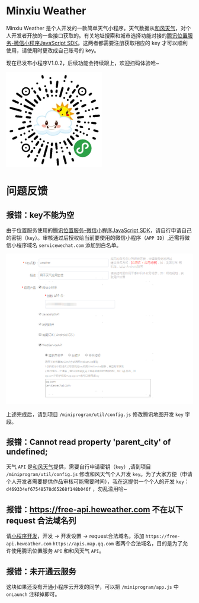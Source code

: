 
# Minxiu Weather

Minxiu Weather 是个人开发的一款简单天气小程序。天气数据从[和风天气](https://www.heweather.com)，对个人开发者开放的一些接口获取的。有关地址搜索和城市选择功能对接的[腾讯位置服务-微信小程序JavaScript SDK](https://lbs.qq.com/qqmap_wx_jssdk/index.html)。这两者都需要注册获取相应的 key 才可以顺利使用，请使用时更改成自己账号的 key。

现在已发布小程序V1.0.2，后续功能会持续跟上，欢迎扫码体验哈~

![mina-qrcode](/images/mina-qrcode.jpg)

# 问题反馈

## 报错：key不能为空

由于位置服务使用的[腾讯位置服务-微信小程序JavaScript SDK](https://lbs.qq.com/qqmap_wx_jssdk/index.html)，请自行申请自己的密钥（`key`）。审核通过后授权给当前要使用的微信小程序（`APP ID`）,还需将微信小程序域名 `servicewechat.com` 添加到白名单。

![lbs-key](/images/lbs-key.png)

上述完成后，请到项目 `/miniprogram/util/config.js` 修改腾讯地图开发 `key` 字段。

## 报错：Cannot read property 'parent_city' of undefined;

天气 `API` 是[和风天气](https://www.heweather.com)提供，需要自行申请密钥（`key`）,请到项目 `/miniprogram/util/config.js` 修改和风天气个人开发 `key`。为了大家方便（申请个人开发者需要提供作品审核可能需要时间），我在这提供一个个人的开发 `key`：`d469334ef67548578d65268f148b046f` ，勿乱滥用哈~

## 报错：https://free-api.heweather.com 不在以下 request 合法域名列

请[小程序开发](https://mp.weixin.qq.com)，开发 -> 开发设置 -> request合法域名，添加 `https://free-api.heweather.com` `https://apis.map.qq.com` 者两个合法域名，目的是为了允许使用腾讯位置服务 `API` 和和风天气 `API`。

## 报错：未开通云服务

这块如果还没有开通小程序云开发的同学，可以把 `/miniprogram/app.js` 中 `onLaunch` 注释掉即可。